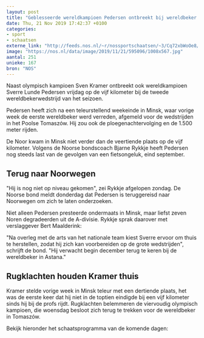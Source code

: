```yaml
---
layout: post
title: "Geblesseerde wereldkampioen Pedersen ontbreekt bij wereldbeker in Tomaszów"
date: Thu, 21 Nov 2019 17:42:37 +0100
categories: 
- sport 
- schaatsen 
externe_link: "http://feeds.nos.nl/~r/nossportschaatsen/~3/Cq72xbWoOe8/2311433"
image: "https://nos.nl/data/image/2019/11/21/595096/1008x567.jpg"
aantal: 251
unieke: 167
bron: "NOS"
---
```


<p>Naast olympisch kampioen Sven Kramer ontbreekt ook wereldkampioen Sverre Lunde Pedersen vrijdag op de vijf kilometer bij de tweede wereldbekerwedstrijd van het seizoen.</p>
<p>Pedersen heeft zich na een teleurstellend weekeinde in Minsk, waar vorige week de eerste wereldbeker werd verreden, afgemeld voor de wedstrijden in het Poolse Tomaszów. Hij zou ook de ploegenachtervolging en de 1.500 meter rijden.</p>
<p>De Noor kwam in Minsk niet verder dan de veertiende plaats op de vijf kilometer. Volgens de Noorse bondscoach Bjarne Rykkje heeft Pedersen nog steeds last van de gevolgen van een fietsongeluk, eind september.</p>
<h2>Terug naar Noorwegen</h2>
<p>"Hij is nog niet op niveau gekomen", zei Rykkje afgelopen zondag. De Noorse bond meldt donderdag dat Pedersen is teruggereisd naar Noorwegen om zich te laten onderzoeken.</p>
<p>Niet alleen Pedersen presteerde ondermaats in Minsk, maar liefst zeven Noren degradeerden uit de A-divisie. Rykkje sprak daarover met verslaggever Bert Maalderink:</p>
<p>"Na overleg met de arts van het nationale team kiest Sverre ervoor om thuis te herstellen, zodat hij zich kan voorbereiden op de grote wedstrijden", schrijft de bond. "Hij verwacht begin december terug te keren bij de wereldbeker in Astana."</p>
<h2>Rugklachten houden Kramer thuis</h2>
<p>Kramer stelde vorige week in Minsk teleur met een dertiende plaats, het was de eerste keer dat hij niet in de toptien eindigde bij een vijf kilometer sinds hij bij de profs rijdt. Rugklachten belemmeren de viervoudig olympisch kampioen, die woensdag besloot zich terug te trekken voor de wereldbeker in Tomaszów.</p>
<p>Bekijk hieronder het schaatsprogramma van de komende dagen:</p><img src="http://feeds.feedburner.com/~r/nossportschaatsen/~4/Cq72xbWoOe8" height="1" width="1" alt=""/>
